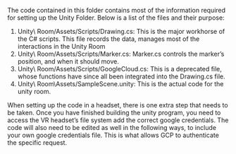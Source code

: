 The code contained in this folder contains most of the information required for setting up the Unity Folder. Below is a list of the files and their purpose:
1. Unity\ Room/Assets/Scripts/Drawing.cs: This is the major workhorse of the C# scripts. This file records the data, manages most of the interactions in the Unity Room
2. Unity\ Room/Assets/Scripts/Marker.cs: Marker.cs controls the marker’s position, and when it should move.
3. Unity\ Room/Assets/Scripts/GoogleCloud.cs: This is a deprecated file, whose functions have since all been integrated into the Drawing.cs file. 
4. Unity\ Room\Assets/SampleScene.unity: This is the actual code for the unity room.

When setting up the code in a headset, there is one extra step that needs to be taken. Once you have finished building the unity program, you need to access the VR headset’s file system add the correct google credentials. The code will also need to be edited as well in the following ways, to include your own google credentials file. This is what allows GCP to authenticate the specific request. 
